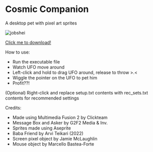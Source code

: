 # Cosmic Companion
A desktop pet with pixel art sprites

![jobshei](https://github.com/LMN8R/cosmic-companion/assets/90606029/7dbcd6c8-41cc-4f5d-9261-81f0e81d96f2)

[Click me to download!](https://github.com/LMN8R/cosmic-companion/archive/refs/heads/main.zip)


How to use:
- Run the executable file 
- Watch UFO move around
- Left-click and hold to drag UFO around, release to throw >.<
- Wiggle the pointer on the UFO to pet him
- Profit??!

(Optional) Right-click and replace setup.txt contents with rec_sets.txt contents for recommended settings

Credits:
- Made using Multimedia Fusion 2 by Clickteam
- Message Box and Asker by G2F2 Media & Inv.
- Sprites made using Aseprite
- Baba Friend by Arvi Teikari (2022)
- Screen pixel object by Jamie McLaughlin
- Mouse object by Marcello Bastea-Forte
